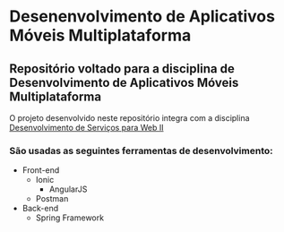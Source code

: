 # Desenenvolvimento de Aplicativos Móveis Multiplataforma
## Repositório voltado para a disciplina de Desenvolvimento de Aplicativos Móveis Multiplataforma

O projeto desenvolvido neste repositório integra com a disciplina [Desenvolvimento de Serviços para Web II](https://github.com/VitorGit93/tads5-servicoweb2-anpede-system)

### São usadas as seguintes ferramentas de desenvolvimento:
 - Front-end
   - Ionic
     - AngularJS
   - Postman
 - Back-end
   - Spring Framework
   
